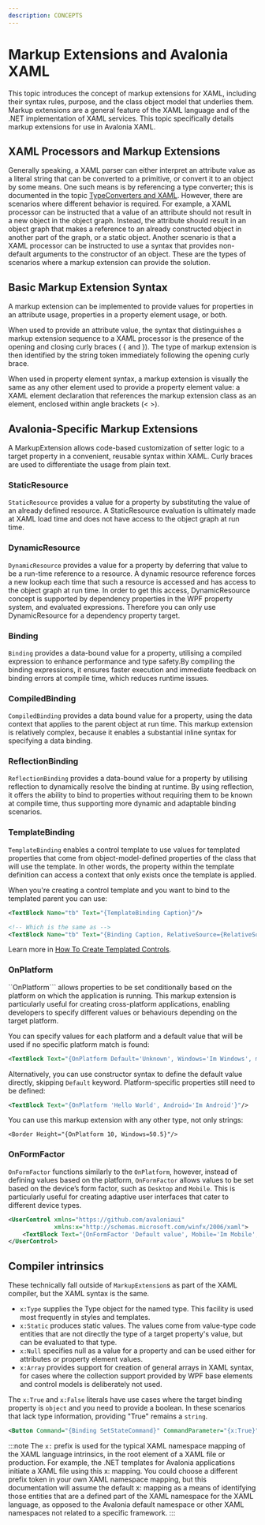 ```yaml
---
description: CONCEPTS
---
```


# Markup Extensions and Avalonia XAML

This topic introduces the concept of markup extensions for XAML, including their syntax rules, purpose, and the class object model that underlies them. Markup extensions are a general feature of the XAML language and of the .NET implementation of XAML services. This topic specifically details markup extensions for use in Avalonia XAML.

## XAML Processors and Markup Extensions
Generally speaking, a XAML parser can either interpret an attribute value as a literal string that can be converted to a primitive, or convert it to an object by some means. One such means is by referencing a type converter; this is documented in the topic [TypeConverters and XAML](/docs/concepts/xaml/typeconverters-and-xaml.md). However, there are scenarios where different behavior is required. For example, a XAML processor can be instructed that a value of an attribute should not result in a new object in the object graph. Instead, the attribute should result in an object graph that makes a reference to an already constructed object in another part of the graph, or a static object. Another scenario is that a XAML processor can be instructed to use a syntax that provides non-default arguments to the constructor of an object. These are the types of scenarios where a markup extension can provide the solution.

## Basic Markup Extension Syntax
A markup extension can be implemented to provide values for properties in an attribute usage, properties in a property element usage, or both.

When used to provide an attribute value, the syntax that distinguishes a markup extension sequence to a XAML processor is the presence of the opening and closing curly braces ( &#123; and &#125;). The type of markup extension is then identified by the string token immediately following the opening curly brace.

When used in property element syntax, a markup extension is visually the same as any other element used to provide a property element value: a XAML element declaration that references the markup extension class as an element, enclosed within angle brackets (&lt; &gt;).

## Avalonia-Specific Markup Extensions
A MarkupExtension allows code-based customization of setter logic to a target property in a convenient, reusable syntax within XAML. Curly braces are used to differentiate the usage from plain text.

### StaticResource
```StaticResource``` provides a value for a property by substituting the value of an already defined resource. A StaticResource evaluation is ultimately made at XAML load time and does not have access to the object graph at run time. 

### DynamicResource
```DynamicResource``` provides a value for a property by deferring that value to be a run-time reference to a resource. A dynamic resource reference forces a new lookup each time that such a resource is accessed and has access to the object graph at run time. In order to get this access, DynamicResource concept is supported by dependency properties in the WPF property system, and evaluated expressions. Therefore you can only use DynamicResource for a dependency property target. 

### Binding
```Binding``` provides a data-bound value for a property, utilising a compiled expression to enhance performance and type safety.By compiling the binding expressions, it ensures faster execution and immediate feedback on binding errors at compile time, which reduces runtime issues.

### CompiledBinding
```CompiledBinding``` provides a data bound value for a property, using the data context that applies to the parent object at run time. This markup extension is relatively complex, because it enables a substantial inline syntax for specifying a data binding.

### ReflectionBinding
```ReflectionBinding``` provides a data-bound value for a property by utilising reflection to dynamically resolve the binding at runtime. By using reflection, it offers the ability to bind to properties without requiring them to be known at compile time, thus supporting more dynamic and adaptable binding scenarios.

### TemplateBinding
```TemplateBinding``` enables a control template to use values for templated properties that come from object-model-defined properties of the class that will use the template. In other words, the property within the template definition can access a context that only exists once the template is applied.

When you're creating a control template and you want to bind to the templated parent you can use:

```xml
<TextBlock Name="tb" Text="{TemplateBinding Caption}"/>

<!-- Which is the same as -->
<TextBlock Name="tb" Text="{Binding Caption, RelativeSource={RelativeSource TemplatedParent}}"/>
```
Learn more in [How To Create Templated Controls](/docs/guides/custom-controls/how-to-create-templated-controls#data-binding).

### OnPlatform
``OnPlatform``` allows properties to be set conditionally based on the platform on which the application is running. This markup extension is particularly useful for creating cross-platform applications, enabling developers to specify different values or behaviours depending on the target platform.

You can specify values for each platform and a default value that will be used if no specific platform match is found:
```xml
<TextBlock Text="{OnPlatform Default='Unknown', Windows='Im Windows', macOS='Im macOS', Linux='Im Linux'}"/>
```

Alternatively, you can use constructor syntax to define the default value directly, skipping ```Default``` keyword. Platform-specific properties still need to be defined:
```xml
<TextBlock Text="{OnPlatform 'Hello World', Android='Im Android'}"/>
````
You can use this markup extension with any other type, not only strings:

```
<Border Height="{OnPlatform 10, Windows=50.5}"/>
```


### OnFormFactor
```OnFormFactor``` functions similarly to the ```OnPlatform```, however, instead of defining values based on the platform, ```OnFormFactor``` allows values to be set based on the device’s form factor, such as ```Desktop``` and ```Mobile```. This is particularly useful for creating adaptive user interfaces that cater to different device types.
```xml
<UserControl xmlns="https://github.com/avaloniaui"
             xmlns:x="http://schemas.microsoft.com/winfx/2006/xaml">
    <TextBlock Text="{OnFormFactor 'Default value', Mobile='Im Mobile', Desktop='Im Desktop'}"/>
</UserControl>
```


## Compiler intrinsics
These technically fall outside of ```MarkupExtension```s as part of the XAML compiler, but the XAML syntax is the same.

* ```x:Type``` supplies the Type object for the named type. This facility is used most frequently in styles and templates. 
* ```x:Static``` produces static values. The values come from value-type code entities that are not directly the type of a target property's value, but can be evaluated to that type. 
* ```x:Null``` specifies null as a value for a property and can be used either for attributes or property element values. 
* ```x:Array``` provides support for creation of general arrays in XAML syntax, for cases where the collection support provided by WPF base elements and control models is deliberately not used.

The ```x:True``` and ```x:False``` literals have use cases where the target binding property is ```object``` and you need to provide a boolean. In these scenarios that lack type information, providing "True" remains a ```string```.

```xml
<Button Command="{Binding SetStateCommand}" CommandParameter="{x:True}" />
```

:::note
The ```x:``` prefix is used for the typical XAML namespace mapping of the XAML language intrinsics, in the root element of a XAML file or production. For example, the .NET templates for Avalonia applications initiate a XAML file using this x: mapping. You could choose a different prefix token in your own XAML namespace mapping, but this documentation will assume the default x: mapping as a means of identifying those entities that are a defined part of the XAML namespace for the XAML language, as opposed to the Avalonia default namespace or other XAML namespaces not related to a specific framework.
:::

 



